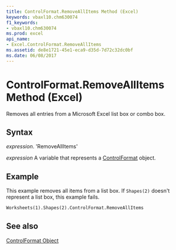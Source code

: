 ```yaml
---
title: ControlFormat.RemoveAllItems Method (Excel)
keywords: vbaxl10.chm630074
f1_keywords:
- vbaxl10.chm630074
ms.prod: excel
api_name:
- Excel.ControlFormat.RemoveAllItems
ms.assetid: de8e1721-45e1-eca9-d35d-7d72c32dc0bf
ms.date: 06/08/2017
---
```



# ControlFormat.RemoveAllItems Method (Excel)

Removes all entries from a Microsoft Excel list box or combo box.


## Syntax

 _expression_. 'RemoveAllItems'

 _expression_ A variable that represents a [ControlFormat](./Excel.ControlFormat.md) object.


## Example

This example removes all items from a list box. If  `Shapes(2)` doesn't represent a list box, this example fails.


```vb
Worksheets(1).Shapes(2).ControlFormat.RemoveAllItems
```


## See also


[ControlFormat Object](Excel.ControlFormat.md)

